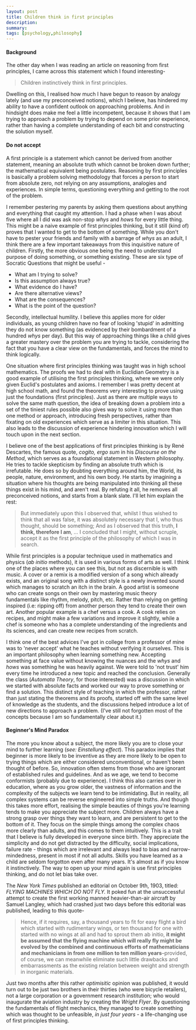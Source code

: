 ```yaml
---
layout: post
title: Children think in first principles
description:
summary: 
tags: [psychology,philosophy]
---
```


#### Background
The other day when I was reading an article on reasoning from first principles, I came across this statement which I found interesting-
> Children instinctively think in first principles.

Dwelling on this, I realised how much I have begun to reason by analogy lately (and use my preconceived notions), which I believe, has hindered my ability to have a confident outlook on approaching problems. And in hindsight does make me feel a little incompetent, because it shows that I am trying to approach a problem by trying to depend on some prior experience, rather than having a complete understanding of each bit and constructing the solution myself.

#### Do not accept
A first principle is a statement which cannot be derived from another statement, meaning an absolute truth which cannot be broken down further; the mathematical equivalent being postulates. Reasoning by first principles is basically a problem solving methodology that forces a person to start from absolute zero, not relying on any assumptions, analogies and experiences. In simple terms, questioning everything and getting to the root of the problem.

I remember pestering my parents by asking them questions about anything and everything that caught my attention. I had a phase when I was about five where all I did was ask non-stop *whys* and *hows* for every little thing. This might be a naive example of first principles thinking, but it still (kind of) proves that I wanted to get to the bottom of something. 
While you don't have to pester your friends and family with a barrage of *whys* as an adult, I think there are a few important takeaways from this inquisitive nature of children. Firstly, the more obvious one being the need to understand purpose of doing something, or something existing. These are six type of Socratic Questions that might be useful - 
- What am I trying to solve?
- Is this assumption always true?
- What evidence do I have?
- Are there alternative views?
- What are the consequences?
- What is the point of the question?

Secondly, intellectual humility. I believe this applies more for older individuals, as young children have no fear of looking 'stupid' in admitting they do not know something (as evidenced by their bombardment of a hundred *whys* per day). But this way of approaching things like a child gives a greater mastery over the problem you are trying to tackle, considering the fact that you have a clear view on the fundamentals, and forces the mind to think logically. 

One situation where first principles thinking was taught was in high school mathematics. The proofs we had to deal with in Euclidian Geometry is a good example of utilising the first principles thinking, where we were only given Euclid's postulates and axioms. I remember I was pretty decent at high school math, and found the theorems very interesting to prove using just the foundations (first principles). Just as there are multiple ways to solve the same math question, the idea of breaking down a problem into a set of the tiniest rules possible also gives way to solve it using more than one method or approach, introducing fresh perspectives, rather than fixating on old experiences which serve as a limiter in this situation. This also leads to the discussion of experience hindering innovation which I will touch upon in the next section.

I believe one of the best applications of first principles thinking is by René Descartes, the famous quote, *cogito, ergo sum* in his *Discourse on the Method*, which serves as a foundational statement in Western philosophy. He tries to tackle skepticism by finding an absolute truth which is irrefutable. He does so by doubting everything around him, the World, its people, nature, environment, and his own body. He starts by imagining a situation where his thoughts are being manipulated into thinking all these things exist in his mind, and aren't real. By refuting it all, he removes all preconceived notions, and starts from a blank slate. I'll let him explain the rest:
> But immediately upon this I observed that, whilst I thus wished to think that all was false, it was absolutely necessary that I, who thus thought, should be something; And as I observed that this truth, __I think, therefore I am__, ... I concluded that I might, without scruple, accept it as the first principle of the philosophy of which I was in search.

While first principles is a popular technique used in mathematics and physics (*ab initio* methods), it is used in various forms of arts as well. I think one of the places where you can see this, but not as discernible is with music. A cover or a remix is a modified version of a song which already exists, and an original song with a distinct style is a newly invented sound which manages to scratch an itch in the brain. A good artist is someone who can create songs on their own by mastering music theory fundamentals like rhythm, melody, pitch, etc. Rather than relying on getting inspired (i.e: ripping off) from another person they tend to create their own art. Another popular example is a chef versus a cook. A cook relies on recipes, and might make a few variations and improve it slightly, while a chef is someone who has a complete understanding of the ingredients and its sciences, and can create new recipes from scratch. 

I think one of the best advices I've got in college from a professor of mine was to 'never accept' what he teaches without verifying it ourselves. This is an important philosophy when learning something new. Accepting something at face value without knowing the nuances and the *whys* and *hows* was something he was heavily against. We were told to 'not trust' him every time he introduced a new topic and reached the conclusion. Generally the class (*Automata Theory*, for those interested) was a discussion in which we started with absolute facts and worked our way to prove something or find a solution. This distinct style of teaching in which the professor, rather than just stating the theorems and its proofs, started off with the same level of knowledge as the students, and the discussions helped introduce a lot of new directions to approach a problem. (I've still not forgotten most of the concepts because I am so fundamentally clear about it.)

#### Beginner's Mind Paradox
The more you know about a subject, the more likely you are to close your mind to further learning (*see: Einstellung effect*). This paradox implies that beginner is more likely to be inventive as they are more likely to be open to trying things which are either considered unconventional, or haven't been thought of before. So, innovation often stems from those who are ignorant of established rules and guidelines. And as we age, we tend to become conformists (probably due to experience). I think this also carries over in education, where as you grow older, the vastness of information and the complexity of the subjects we learn tend to be intimidating. But in reality, all complex systems can be reverse engineered into simple truths. And though this takes more effort, realising the simple beauties of things you're learning tends to make you appreciate the subject more. Children always have a strong grasp over things they want to learn, and are persistent to get to the bottom of it. They focus on the simple things among the complex chaos more clearly than adults, and this comes to them intuitively. This is a trait that I believe is fully developed in everyone since birth. They appreciate the simplicity and do not get distracted by the difficulty, social implications, failure rate - things which are irrelevant and always lead to bias and narrow-mindedness, present in most if not all adults. Skills you have learned as a child are seldom forgotton even after many years. It's almost as if you know it instinctively. The way to open up your mind again is use first principles thinking, and do not let bias take over. 

The *New York Times* published an editorial on October 9th, 1903, titled: *FLYING MACHINES WHICH DO NOT FLY.* It poked fun at the unsuccessful attempt to create the first working manned heavier-than-air aircraft by Samuel Langley, which had crashed just two days before this editorial was published, leading to this quote- 
>Hence, if it requires, say, a thousand years to fit for easy flight a bird which started with rudimentary wings, or ten thousand for one with started with no wings at all and had to sprout them ab initio, __it might be assumed that the flying machine which will really fly might be evolved by the combined and continuous efforts of mathematicians and mechanicians in from one million to ten million years__–provided, of course, we can meanwhile eliminate such little drawbacks and embarrassments as the existing relation between weight and strength in inorganic materials.

Just two months after this rather *optimisitic* opinion was published, it would turn out to be just two brothers in their thirties (who were bicycle retailers), not a large corporation or a government research institution; who would inaugurate the aviation industry by creating the *Wright Flyer*. By questioning the fundamentals of flight mechanics, they managed to create something which was thought to be unfeasible, *in just four years* - a life-changing use of first principles thinking.
